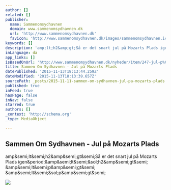 ```yaml
---
author: []
related: []
publisher:
  name: Sammenomsydhavnen
  domain: www.sammenomsydhavnen.dk
  url: 'http://www.sammenomsydhavnen.dk'
  favicon: 'http://www.sammenomsydhavnen.dk/images/sammenomsydhavnen.ico'
keywords: []
description: 'amp;lt;h2&amp;gt;Så er det snart jul på Mozarts Plads igen.&amp;lt;/h2&amp;gt; &amp;lt;p&amp;gt; &amp;lt;/p&amp;gt;'
inLanguage: da
app_links: []
isBasedOnUrl: 'http://www.sammenomsydhavnen.dk/nyheder/item/247-jul-p%C3%A5-mozarts-plads'
title: Sammen Om Sydhavnen - Jul på Mozarts Plads
datePublished: '2015-11-13T18:13:44.259Z'
dateModified: '2015-11-13T18:13:39.657Z'
sourcePath: _posts/2015-11-11-sammen-om-sydhavnen-jul-pa-mozarts-plads.md
published: true
inFeed: true
hasPage: false
inNav: false
starred: true
authors: []
_context: 'http://schema.org'
_type: MediaObject

---
```

<article style=""><h1>Sammen Om Sydhavnen - Jul på Mozarts Plads</h1><p>amp&amp;semi;lt&amp;semi;h2&amp;amp&amp;semi;gt&amp;semi;Så er det snart jul på Mozarts Plads igen&amp;period;&amp;amp&amp;semi;lt&amp;semi;&amp;sol;h2&amp;amp&amp;semi;gt&amp;semi; &amp;amp&amp;semi;lt&amp;semi;p&amp;amp&amp;semi;gt&amp;semi; &amp;amp&amp;semi;lt&amp;semi;&amp;sol;p&amp;amp&amp;semi;gt&amp;semi;</p><img src="http://www.sammenomsydhavnen.dk/media/k2/items/cache/b320775de3c297425b69dccc362220a9_S.jpg" /></article>